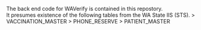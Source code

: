 The back end code for WAVerify is contained in this repostory.  
It presumes existence of the following tables from the WA State IIS (STS).
     > VACCINATION_MASTER
     > PHONE_RESERVE
     > PATIENT_MASTER
     
